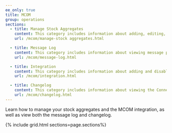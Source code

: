 ```yaml
---
ee_only: true
title: MCOM
group: operations
sections:
  - title: Manage Stock Aggregates
    content: This category includes information about adding, editing, and managing stock aggregates for your OMS.
    url: /mcom/manage-stock aggregates.html

  - title: Message Log
    content: This category includes information about viewing message processing logs, message history, and full error traces for the Connector.
    url: /mcom/message-log.html

  - title: Integration
    content: This category includes information about adding and disabling OMS integrations, and viewing integration details.
    url: /mcom/integration.html

  - title: Changelog
    content: This category includes information about viewing the Connector changelog.
    url: /mcom/changelog.html
---
```


Learn how to manage your stock aggregates and the MCOM integration, as well as view both the message log and changelog.

{% include grid.html sections=page.sections%}
